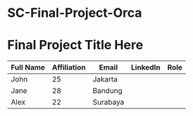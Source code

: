 # SC-Final-Project-Orca
# Final Project Title Here
| Full Name    | Affiliation | Email   |  LinkedIn  |  Role  |
|--------------|-------------|---------|------------|--------|
| John         | 25          | Jakarta |            |        |
| Jane         | 28          | Bandung |            |        |
| Alex         | 22          | Surabaya|            |        |
